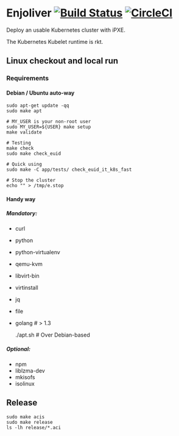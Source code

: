 # Enjoliver [![Build Status](https://travis-ci.com/JulienBalestra/enjoliver.svg?token=ZwLEpiSqDoYCiBWcDCqE&branch=master)](https://travis-ci.com/JulienBalestra/enjoliver) [![CircleCI](https://circleci.com/gh/JulienBalestra/enjoliver.svg?style=svg)](https://circleci.com/gh/JulienBalestra/enjoliver)

Deploy an usable Kubernetes cluster with iPXE.

The Kubernetes Kubelet runtime is rkt.



## Linux checkout and local run

### Requirements

#### Debian / Ubuntu auto-way


    sudo apt-get update -qq
    sudo make apt
    
    # MY_USER is your non-root user
    sudo MY_USER=${USER} make setup
    make validate
        
    # Testing
    make check
    sudo make check_euid
    
    # Quick using
    sudo make -C app/tests/ check_euid_it_k8s_fast
    
    # Stop the cluster
    echo "" > /tmp/e.stop
    
    

#### Handy way

##### Mandatory:

* curl
* python
* python-virtualenv
* qemu-kvm
* libvirt-bin
* virtinstall
* jq
* file
* golang # > 1.3


    ./apt.sh # Over Debian-based


##### Optional:

* npm
* liblzma-dev
* mkisofs
* isolinux


## Release

    sudo make acis
    sudo make release
    ls -lh release/*.aci
    
    